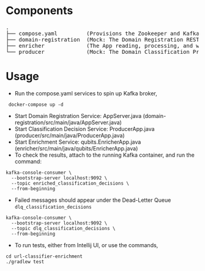 # Components

<pre>
.
├── compose.yaml         (Provisions the Zookeeper and Kafka Broker)
├── domain-registration  (Mock: The Domain Registration REST Server)
├── enricher             (The App reading, processing, and writing to Kafka)
└── producer             (Mock: The Domain Classification Producer)
</pre>

# Usage

* Run the compose.yaml services to spin up Kafka broker,

```shell
 docker-compose up -d
```

* Start Domain Registration Service: AppServer.java (domain-registration/src/main/java/AppServer.java)
* Start Classification Decision Service: ProducerApp.java (producer/src/main/java/ProducerApp.java)
* Start Enrichment Service: qubits.EnricherApp.java (enricher/src/main/java/qubits/EnricherApp.java)
* To check the results, attach to the running Kafka container, and run the command:

```shell
kafka-console-consumer \
  --bootstrap-server localhost:9092 \
  --topic enriched_classification_decisions \
  --from-beginning
```

* Failed messages should appear under the Dead-Letter Queue `dlq_classification_decisions`

```shell
kafka-console-consumer \
  --bootstrap-server localhost:9092 \
  --topic dlq_classification_decisions \
  --from-beginning
```

* To run tests, either from Intellij UI, or use the commands,

```shell
cd url-classifier-enrichment
./gradlew test
```
